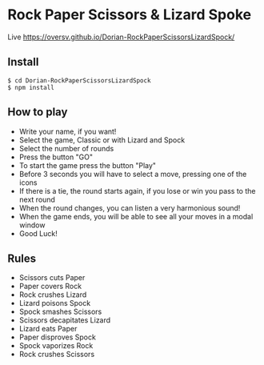 # Rock Paper Scissors & Lizard Spoke
Live https://oversv.github.io/Dorian-RockPaperScissorsLizardSpock/

## Install
``` 
$ cd Dorian-RockPaperScissorsLizardSpock
$ npm install
```

## How to play
- Write your name, if you want!
- Select the game, Classic or with Lizard and Spock
- Select the number of rounds
- Press the button "GO"
- To start the game press the button "Play"
- Before 3 seconds you will have to select a move, pressing one of the icons
- If there is a tie, the round starts again, if you lose or win you pass to the next round
- When the round changes, you can listen a very harmonious sound!
- When the game ends, you will be able to see all your moves in a modal window
- Good Luck!


## Rules
- Scissors cuts Paper
- Paper covers Rock
- Rock crushes Lizard
- Lizard poisons Spock
- Spock smashes Scissors
- Scissors decapitates Lizard
- Lizard eats Paper
- Paper disproves Spock
- Spock vaporizes Rock
- Rock crushes Scissors